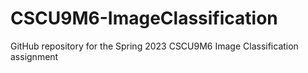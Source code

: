 # CSCU9M6-ImageClassification
GitHub repository for the Spring 2023 CSCU9M6 Image Classification assignment
